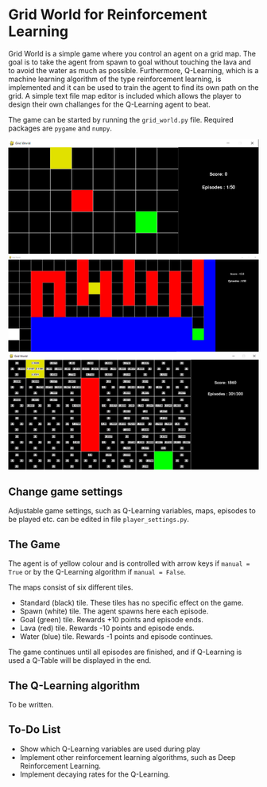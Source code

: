 # Grid World for Reinforcement Learning

Grid World is a simple game where you control an agent on a grid map. The goal is to take the agent from spawn to goal without touching the lava and to avoid the water as much as possible. Furthermore, Q-Learning, which is a machine learning algorithm of the type reinforcement learning, is implemented and it can be used to train the agent to find its own path on the grid. A simple text file map editor is included which allows the player to design their own challanges for the Q-Learning agent to beat.

The game can be started by running the `grid_world.py` file. Required packages are `pygame` and `numpy`. 

![Map1](https://github.com/byKasperAndersson/Grid-World-for-Reinforcement-Learning/blob/main/images/map1.PNG?raw=true)
![Map3](https://github.com/byKasperAndersson/Grid-World-for-Reinforcement-Learning/blob/main/images/map3.PNG?raw=true)
![Map_q_table](https://github.com/byKasperAndersson/Grid-World-for-Reinforcement-Learning/blob/main/images/mapqtable.PNG?raw=true)

## Change game settings
Adjustable game settings, such as Q-Learning variables, maps, episodes to be played etc. can be edited in file `player_settings.py`.

## The Game

The agent is of yellow colour and is controlled with arrow keys if `manual = True` or by the Q-Learning algorithm if `manual = False`.

The maps consist of six different tiles.
- Standard (black) tile. These tiles has no specific effect on the game.
- Spawn (white) tile. The agent spawns here each episode.
- Goal (green) tile. Rewards +10 points and episode ends.
- Lava (red) tile. Rewards -10 points and episode ends.
- Water (blue) tile. Rewards -1 points and episode continues. 

The game continues until all episodes are finished, and if Q-Learning is used a Q-Table will be displayed in the end.


## The Q-Learning algorithm

To be written.


## To-Do List
- Show which Q-Learning variables are used during play
- Implement other reinforcement learning algorithms, such as Deep Reinforcement Learning.
- Implement decaying rates for the Q-Learning. 

